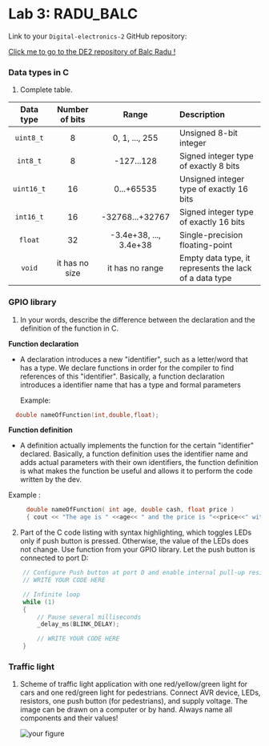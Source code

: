 # Lab 3: RADU_BALC
Link to your `Digital-electronics-2` GitHub repository:

   [Click me to go to the DE2 repository of Balc Radu !](https://github.com/balc-radu/Digital-Electronics-2)


### Data types in C

1. Complete table.

| **Data type** | **Number of bits** | **Range** | **Description** |
| :-: | :-: | :-: | :-- | 
| `uint8_t`  | 8 | 0, 1, ..., 255 | Unsigned 8-bit integer |
| `int8_t`   | 8 | -127...128 | 	Signed integer type of exactly 8 bits |
| `uint16_t` | 16 | 0...+65535 | Unsigned integer type of exactly 16 bits |
| `int16_t`  | 16 | -32768...+32767 | Signed integer type of exactly 16 bits |
| `float`    | 32 | -3.4e+38, ..., 3.4e+38 | Single-precision floating-point |
| `void`     | it has no size | it has no range | Empty data type, it represents the lack of a data type |


### GPIO library

1. In your words, describe the difference between the declaration and the definition of the function in C.

  **Function declaration**
   - A declaration introduces a new "identifier", such as a letter/word that has a type. We declare functions in order for the compiler to find references of this "identifier".
    Basically, a function declaration introduces a identifier name that has a type and formal parameters
    
     Example:
     
  ```c
    double nameOfFunction(int,double,float);
  ```
    
  **Function definition**
   - A definition actually implements the function for the certain "identifier" declared. Basically, a function definition uses the identifier name and adds actual parameters with their own identifiers, 
   the function definition is what makes the function be useful and allows it to perform the code written by the dev.
    
   Example :

```c
     double nameOfFunction( int age, double cash, float price )
     { cout << "The age is " <<age<< " and the price is "<<price<<" with money remaining  : "<<cash;
 ```
     
2. Part of the C code listing with syntax highlighting, which toggles LEDs only if push button is pressed. Otherwise, the value of the LEDs does not change. Use function from your GPIO library. Let the push button is connected to port D:

```c
    // Configure Push button at port D and enable internal pull-up resistor
    // WRITE YOUR CODE HERE

    // Infinite loop
    while (1)
    {
        // Pause several milliseconds
        _delay_ms(BLINK_DELAY);

        // WRITE YOUR CODE HERE
    }
```


### Traffic light

1. Scheme of traffic light application with one red/yellow/green light for cars and one red/green light for pedestrians. Connect AVR device, LEDs, resistors, one push button (for pedestrians), and supply voltage. The image can be drawn on a computer or by hand. Always name all components and their values!

   ![your figure]()
